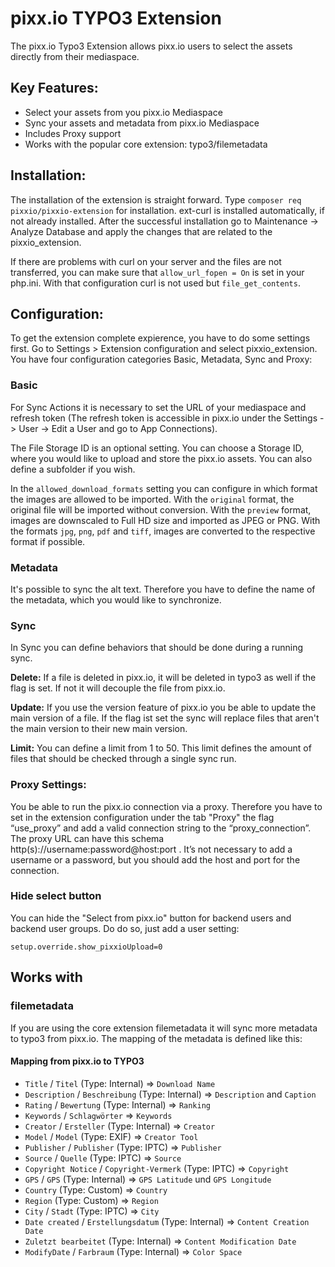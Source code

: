 # pixx.io TYPO3 Extension

The pixx.io Typo3 Extension allows pixx.io users to select the assets directly from their mediaspace.

## Key Features:

- Select your assets from you pixx.io Mediaspace
- Sync your assets and metadata from pixx.io Mediaspace
- Includes Proxy support
- Works with the popular core extension: typo3/filemetadata

## Installation:

The installation of the extension is straight forward. Type `composer req pixxio/pixxio-extension` for installation. ext-curl is installed automatically, if not already installed.
After the successful installation go to Maintenance -> Analyze Database and apply the changes that are related to the pixxio_extension.

If there are problems with curl on your server and the files are not transferred, you can make sure that
`allow_url_fopen = On`
is set in your php.ini. With that configuration curl is not used but `file_get_contents`.

## Configuration:

To get the extension complete expierence, you have to do some settings first. Go to Settings > Extension configuration and select pixxio_extension.
You have four configuration categories Basic, Metadata, Sync and Proxy:

### Basic

For Sync Actions it is necessary to set the URL of your mediaspace and refresh token (The refresh token is accessible in pixx.io under the Settings -> User -> Edit a User and go to App Connections).

The File Storage ID is an optional setting. You can choose a Storage ID, where you would like to upload and store the pixx.io assets. You can also define a subfolder if you wish.

In the `allowed_download_formats` setting you can configure in which format the images are allowed to be imported. With the `original` format, the original file will be imported without conversion. With the `preview` format, images are downscaled to Full HD size and imported as JPEG or PNG. With the formats `jpg`, `png`, `pdf` and `tiff`, images are converted to the respective format if possible.

### Metadata

It's possible to sync the alt text. Therefore you have to define the name of the metadata, which you would like to synchronize.

### Sync

In Sync you can define behaviors that should be done during a running sync.

**Delete:**
If a file is deleted in pixx.io, it will be deleted in typo3 as well if the flag is set. If not it will decouple the file from pixx.io.

**Update:**
If you use the version feature of pixx.io you be able to update the main version of a file. If the flag ist set the sync will replace files that aren't the main version to their new main version.

**Limit:**
You can define a limit from 1 to 50. This limit defines the amount of files that should be checked through a single sync run.

### Proxy Settings:

You be able to run the pixx.io connection via a proxy. Therefore you have to set in the extension configuration under the tab "Proxy" the flag “use_proxy” and add a valid connection string to the “proxy_connection”.
The proxy URL can have this schema http(s)://username:password@host:port . It’s not necessary to add a username or a password, but you should add the host and port for the connection.

### Hide select button

You can hide the "Select from pixx.io" button for backend users and backend user groups. Do do so, just add a user setting:

`setup.override.show_pixxioUpload=0`

## Works with

### filemetadata

If you are using the core extension filemetadata it will sync more metadata to typo3 from pixx.io. The mapping of the metadata is defined like this:

#### Mapping from pixx.io to TYPO3

- `Title` / `Titel` (Type: Internal) => `Download Name`
- `Description` / `Beschreibung` (Type: Internal) => `Description` and `Caption`
- `Rating` / `Bewertung` (Type: Internal) => `Ranking `
- `Keywords` / `Schlagwörter` => `Keywords`
- `Creator` / `Ersteller` (Type: Internal) => `Creator`
- `Model` / `Model` (Type: EXIF) => `Creator Tool`
- `Publisher` / `Publisher` (Type: IPTC) => `Publisher`
- `Source` / `Quelle` (Type: IPTC) => `Source`
- `Copyright Notice` / `Copyright-Vermerk` (Type: IPTC) => `Copyright`
- `GPS` / `GPS` (Type: Internal) => `GPS Latitude` und `GPS Longitude`
- `Country` (Type: Custom) => `Country`
- `Region` (Type: Custom) => `Region`
- `City` / `Stadt` (Type: IPTC) => `City`
- `Date created` / `Erstellungsdatum` (Type: Internal) => `Content Creation Date`
- `Zuletzt bearbeitet` (Type: Internal) => `Content Modification Date`
- `ModifyDate` / `Farbraum` (Type: Internal) => `Color Space`
